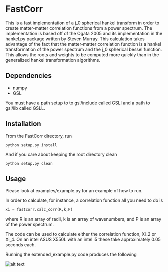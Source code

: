 FastCorr
========
This is a fast implementation of a j_0 spherical hankel transform 
in order to create matter-matter correlation functions from a power spectrum.
The implementation is based off of the Ogata 2005 and its implementation
in the hankel.py package written by Steven Murray. This calculation
takes advantage of the fact that the matter-matter correlation
function is a hankel transformation of the power spectrum
and the j_0 spherical bessel function. This allows the roots and
weights to be computed more quickly than in the generalized
hankel transformation algorithms.

Dependencies
------------
* numpy
* GSL

You must have a path setup to to gsl/include called GSLI and
a path to gsl/lib called GSLL.

Installation
------------
From the FastCorr directory, run
```
python setup.py install
```

And if you care about keeping the root directory clean
```
python setup.py clean
```

Usage
-------
Please look at examples/example.py for an example of how to run.

In order to calculate, for instance, a correlation function all
you need to do is
```python
xi = fastcorr.calc_corr(R,k,P)
```
where R is an array of radii, k is an array of wavenumbers,
and P is an array of the power spectrum.

The code can be used to calculate either the correlation function,
Xi_2 or Xi_4. On an intel ASUS X550L with an intel i5 these take
approximately 0.05 seconds each.

Running the extended_example.py code produces the following

![alt text](https://github.com/tmcclintock/FastCorr/blob/master/figures/figure_1.png)